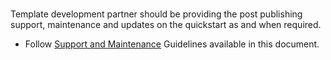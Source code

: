 <br>Template  development partner should be providing the post publishing support,  maintenance and updates on the quickstart as and when required. 
<ul>
  <li>Follow <a href="https://github.com/SpektraSystems/Azure-Partner-Quickstarts-Guide/blob/gh-pages/8-Maintenance-Updates-and-Support.md" Target="blank">Support and Maintenance</a> Guidelines available in this document.</li>
</ul>
